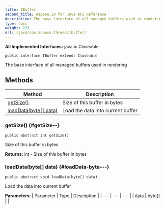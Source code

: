 ```yaml
---
title: IBuffer
second_title: Aspose.3D for Java API Reference
description: The base interface of all managed buffers used in rendering
type: docs
weight: 223
url: /java/com.aspose.threed/ibuffer/
---
```


**All Implemented Interfaces:**
java.io.Closeable
```
public interface IBuffer extends Closeable
```

The base interface of all managed buffers used in rendering
## Methods

| Method | Description |
| --- | --- |
| [getSize()](#getSize--) | Size of this buffer in bytes |
| [loadData(byte[] data)](#loadData-byte---) | Load the data into current buffer |
### getSize() {#getSize--}
```
public abstract int getSize()
```


Size of this buffer in bytes

**Returns:**
int - Size of this buffer in bytes
### loadData(byte[] data) {#loadData-byte---}
```
public abstract void loadData(byte[] data)
```


Load the data into current buffer

**Parameters:**
| Parameter | Type | Description |
| --- | --- | --- |
| data | byte[] |  |

